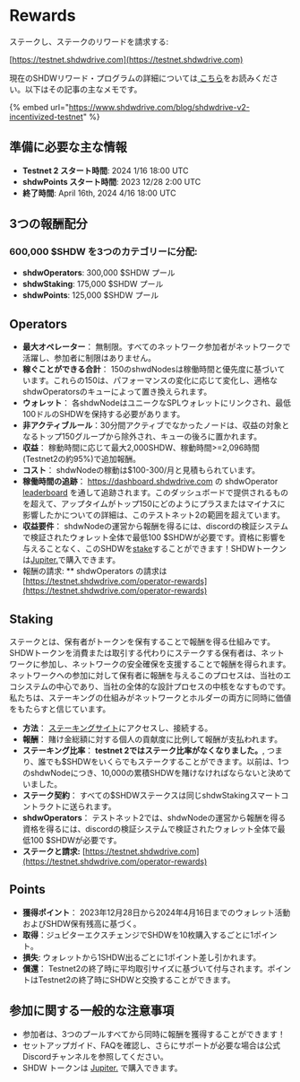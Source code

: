 # Rewards

ステークし、ステークのリワードを請求する:

[https://testnet.shdwdrive.com](https://testnet.shdwdrive.com)

現在のSHDWリワード・プログラムの詳細については[ こちら](https://www.shdwdrive.com/blog/shdwdrive-v2-incentivized-testnet)をお読みください。以下はその記事の主なメモです。

{% embed url="https://www.shdwdrive.com/blog/shdwdrive-v2-incentivized-testnet" %}

## 準備に必要な主な情報

* **Testnet 2 スタート時間**: 2024 1/16 18:00 UTC
* **shdwPoints スタート時間**: 2023 12/28 2:00 UTC
* **終了時間**: April 16th, 2024 4/16 18:00 UTC

## 3つの報酬配分

### **600,000 $SHDW を3つのカテゴリーに分配:**

* **shdwOperators**: 300,000 $SHDW プール
* **shdwStaking**: 175,000 $SHDW プール
* **shdwPoints**: 125,000 $SHDW プール

## Operators

* **最大オペレーター**： 無制限。すべてのネットワーク参加者がネットワークで活躍し、参加者に制限はありません。
* **稼ぐことができる合計**： 150のshwdNodesは稼働時間と優先度に基づいています。これらの150は、パフォーマンスの変化に応じて変化し、適格なshdwOperatorsのキューによって置き換えられます。
* **ウォレット**： 各shdwNodeはユニークなSPLウォレットにリンクされ、最低100ドルのSHDWを保持する必要があります。
* **非アクティブルール**：30分間アクティブでなかったノードは、収益の対象となるトップ150グループから除外され、キューの後ろに置かれます。
* **収益**： 稼動時間に応じて最大2,000SHDW、稼動時間>=2,096時間(Testnet2の約95%)で追加報酬。
* **コスト**： shdwNodeの稼動は$100-300/月と見積もられています。
* **稼働時間の追跡**： https://dashboard.shdwdrive.com の shdwOperator [leaderboard](https://testnet.shdwdrive.com/status-dashboard) を通して追跡されます。このダッシュボードで提供されるものを超えて、アップタイムがトップ150にどのようにプラスまたはマイナスに影響したかについての詳細は、このテストネット2の範囲を超えています。
* **収益要件**： shdwNodeの運営から報酬を得るには、discordの検証システムで検証されたウォレット全体で最低100 $SHDWが必要です。資格に影響を与えることなく、このSHDWを[stake](https://testnet.shdwdrive.com)することができます！SHDWトークンは[Jupiter.](https://jup.ag/swap/USDC-SHDW)で購入できます。
* 報酬の請求: ** shdwOperators の請求は [https://testnet.shdwdrive.com/operator-rewards](https://testnet.shdwdrive.com/operator-rewards)

## Staking

ステークとは、保有者がトークンを保有することで報酬を得る仕組みです。SHDWトークンを消費または取引する代わりにステークする保有者は、ネットワークに参加し、ネットワークの安全確保を支援することで報酬を得られます。ネットワークへの参加に対して保有者に報酬を与えるこのプロセスは、当社のエコシステムの中心であり、当社の全体的な設計プロセスの中核をなすものです。私たちは、ステーキングの仕組みがネットワークとホルダーの両方に同時に価値をもたらすと信じています。

* **方法**： [ステーキングサイト](https://testnet.shdwdrive.com)にアクセスし、接続する。
* **報酬**： 賭け金総額に対する個人の貢献度に比例して報酬が支払われます。
* **ステーキング比率**： **testnet 2ではステーク比率がなくなりました。**, つまり、誰でも$SHDWをいくらでもステークすることができます。以前は、1つのshdwNodeにつき、10,000の累積SHDWを賭けなければならないと決めていました。
* **ステーク契約**： すべての$SHDWステークスは同じshdwStakingスマートコントラクトに送られます。
* **shdwOperators**： テストネット2では、shdwNodeの運営から報酬を得る資格を得るには、discordの検証システムで検証されたウォレット全体で最低100 $SHDWが必要です。
* **ステークと請求:** [https://testnet.shdwdrive.com](https://testnet.shdwdrive.com/operator-rewards)

## Points

* **獲得ポイント**： 2023年12月28日から2024年4月16日までのウォレット活動およびSHDW保有残高に基づく。
* **取得**：ジュピターエクスチェンジでSHDWを10枚購入するごとに1ポイント。
* **損失**: ウォレットから1SHDW出るごとに1ポイント差し引かれます。
* **償還**： Testnet2の終了時に平均取引サイズに基づいて付与されます。ポイントはTestnet2の終了時にSHDWと交換することができます。

## 参加に関する一般的な注意事項

* 参加者は、3つのプールすべてから同時に報酬を獲得することができます！
* セットアップガイド、FAQを確認し、さらにサポートが必要な場合は公式Discordチャンネルを参照してください。
* SHDW トークンは [Jupiter.](https://jup.ag/swap/USDC-SHDW) で購入できます。
